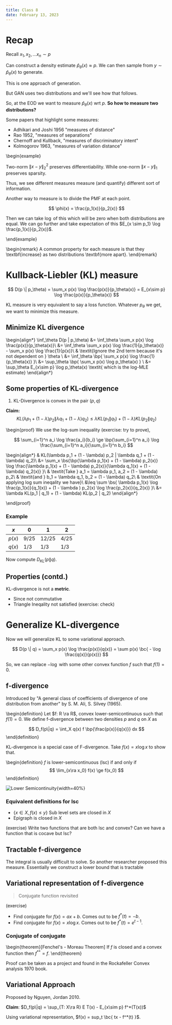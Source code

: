 ```yaml
---
title: Class 8
date: February 13, 2023
---
```


# Recap

Recall $x_1, x_2, \ldots x_n \sim p$ 

Can construct a density estimate $\hat{p}_\theta(x) \approx p$.
We can then sample from $y \sim \hat{p}_\theta (x)$ to generate.

This is one approach of generation.

But GAN uses two distributions and we'll see how that follows.

So, at the EOD we want to measure $\hat{p}_\theta(x)$ wrt $p$. **So how to measure two distributions?**

Some papers that highlight some measures:

- Adhikari and Joshi 1956 "measures of distance"
- Rao 1952, "measures of separations"
- Chernoff and Kullback, "measures of discriminatory intent"
- Kolmogorov 1963, "measures of variation distance"

\begin{example}
  
  Two-norm $\| x - y\|^2_2$ preserves differentiability. While one-norm $\|x - y\|_1$ preserves sparsity.

  Thus, we see different measures measure (and quantify) different sort of information.

  Another way to measure is to divide the PMF at each point.

  $$
  \phi(x) = \frac{p_1(x)}{p_2(x)} 
  $$ 

  Then we can take $\log$ of this which will be zero when both distributions are equal.
  We can go further and take expectation of this $E_{x \sim p_1} \log \frac{p_1(x)}{p_2(x)}$.

\end{example}

\begin{remark}
 A common property for each measure is that they \textbf{increase} as two distributions \textbf{more apart}.
\end{remark}

# Kullback-Liebler (KL) measure

$$
D(p \| p_\theta) = \sum_x p(x) \log \frac{p(x)}{p_\theta(x)} = E_{x\sim p} \log \frac{p(x)}{p_\theta(x)}
$$ 

KL measure is very equivalent to say a loss function. Whatever $p_\theta$ we get, we want to minimize this measure.

## Minimize KL divergence

\begin{align*}
  \inf_\theta D(p \| p_\theta) &= \inf_\theta \sum_x p(x) \log \frac{p(x)}{p_\theta(x)}\\
  &= \inf_\theta \sum_x p(x) \log \frac{1}{p_\theta(x)} - \sum_x p(x) \log \frac{1}{p(x)}\\
  & \textit{Ignore the 2nd term because it's not dependent on } \theta \\
  &= \inf_\theta \bp{ \sum_x p(x) \log \frac{1}{p_\theta(x)} }\\
  &= \sup_\theta \bp{ \sum_x p(x) \log p_\theta(x) } \\
  &= \sup_\theta E_{x\sim p} \log p_\theta(x) \textit{ which is the log-MLE estimate}
\end{align*}

## Some properties of KL-divergence

1. KL-Divergence is convex in the pair $(p,q)$

**Claim:**
  $$
  KL(\lambda p_1 + (1 - \lambda) p_2 \| \lambda q_1 + (1 - \lambda) q_2) 
  \leq \lambda KL(p_1 \| q_1) + (1 - \lambda) KL(p_2 \| q_2) 
  $$ 

\begin{proof}
  We use the log-sum inequality (exercise: try to prove),

  $$
  \sum_{i=1}^n a_i \log \frac{a_i}{b_i} \ge \bp{\sum_{i=1}^n a_i} \log \frac{\sum_{i=1}^n a_i}{\sum_{i=1}^n b_i}
  $$ 

  \begin{align*}
      & KL(\lambda p_1 + (1 - \lambda) p_2 \| \lambda q_1 + (1 - \lambda) q_2)\\
      &= \sum_x \bs{\bp{\lambda p_1(x) + (1 - \lambda) p_2(x)} \log \frac{\lambda p_1(x) + (1 - \lambda) p_2(x)}{\lambda q_1(x) + (1 - \lambda) q_2(x)}  }\\
      & \textit{Take } a_1 = \lambda p_1, a_2 = (1 - \lambda) p_2\\
      & \textit{and } b_1 = \lambda q_1, b_2 = (1 - \lambda) q_2\\
      & \textit{On applying log sum ineqality we have}\\
      &\leq \sum \bs{ \lambda p_1(x) \log \frac{p_1(x)}{q_1(x)} + (1 - \lambda ) p_2(x) \log \frac{p_2(x)}{q_2(x)} }\\
      &= \lambda KL(p_1 \| q_1) + (1 - \lambda) KL(p_2 \| q_2) 
  \end{align*}

\end{proof}

### Example

|$x$|0|1|2|
|-|-|-|-|
|$p(x)$|$9/25$|$12/25$|$4/25$|
|$q(x)$|$1/3$|$1/3$|$1/3$|

Now compute $D_{KL} (p\|q)$.

## Properties (contd.)

KL-divergence is not a **metric**.

- Since not commutative
- Triangle Ineqality not satisfied (exercise: check)

# Generalize KL-divergence

Now we will generalize KL to some variational approach.

$$
D(p \| q) = \sum_x p(x) \log \frac{p(x)}{q(x)} = \sum p(x)  \bc{ - \log \frac{q(x)}{p(x)}}
$$ 

So, we can replace $- \log$ with some other convex function $f$ such that $f(1) = 0$.

## f-divergence

Introduced by "A general class of coefficients of divergence of one distribution from another" by S. M. Ali, S. Silvey (1965).

\begin{definition}
  Let $f: R \ra R$, convex lower-semicontinuous such that $f(1) = 0$. We define f-divergence between two densities $p$ and $q$ on $X$ as 

  $$
  D_f(p\|q) = \int_X q(x) f \bp{\frac{p(x)}{q(x)}} dx 
  $$ 
\end{definition}

KL-divergence is a special case of F-divergence. Take $f(x) = x \log x$ to show that.

\begin{definition}
   $f$ is lower-semicontinuous (lsc) if and only if 
  $$
  \lim_{x\ra x_0} f(x) \ge f(x_0)
  $$ 
\end{definition}

![Lower Semicontinuity](https://upload.wikimedia.org/wikipedia/commons/thumb/b/b0/Lower_semi.svg/330px-Lower_semi.svg.png){width=40%}

### Equivalent definitions for lsc

- $\{x \in X, f(x) \le y\}$ Sub level sets are closed in $X$ 
- Epigraph is closed in $X$ 

(exercise) Write two functions that are both lsc and convex? Can we have a function that is cocave but lsc?

## Tractable f-divergence

The integral is usually difficult to solve. So another researcher proposed this measure. Essentially we construct a lower bound that is tractable

## Variational representation of f-divergence

> Conjugate function revisited

(exercise)

- Find conjugate for $f(x) = ax+ b$. Comes out to be $f^*(t) = -b$.
- Find conjugate for $f(x) = x \log x$. Comes out to be $f^*(t) = e^{t-1}$.

### Conjugate of conjugate

\begin{theorem}[Fenchel's - Moreau Theorem]
If $f$ is closed and a convex function then $f^{**} = f$. 
\end{theorem}

Proof can be taken as a project and found in the Rockafeller Convex analysis 1970 book.

## Variational Approach

Proposed by Nguyen, Jordan 2010.

**Claim**: $D_f(p\|q) = \sup_{T: X\ra R} E T(x) - E_{x\sim p} f^*(T(x))$ 

Using variational representation, $f(x) = sup_t \bc{ tx - f^*(t) }$.


